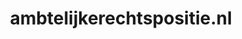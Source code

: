 ---
layout: post
title: "ambtelijkerechtspositie.nl"
internal_url: "/dutchgov/ambtelijkerechtspositie.nl.html"
subdomains_count: 2
all_subdomains_count: 2
urls_count: 2
ssl_rank: 0
http_rank: 75
url_link: /data/ambtelijkerechtspositie.nl/urls.txt
all_subdomains_link: /data/ambtelijkerechtspositie.nl/all_subdomains.txt
subdomains_link: /data/ambtelijkerechtspositie.nl/subdomains.txt
categories: dutchgov
---